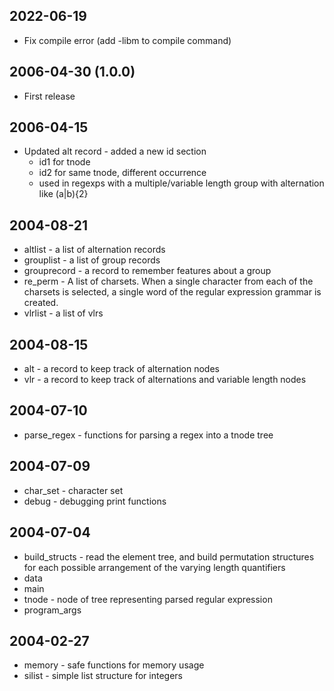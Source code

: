 ## 2022-06-19

* Fix compile error (add -libm to compile command)

## 2006-04-30 (1.0.0)

* First release

## 2006-04-15

* Updated alt record - added a new id section
    * id1 for tnode
    * id2 for same tnode, different occurrence
    * used in regexps with a multiple/variable length group with alternation
      like (a|b){2}

## 2004-08-21

* altlist - a list of alternation records
* grouplist - a list of group records
* grouprecord - a record to remember features about a group
* re_perm - A list of charsets.  When a single character from each of the
  charsets is selected, a single word of the regular expression grammar is
  created.
* vlrlist - a list of vlrs

## 2004-08-15

* alt - a record to keep track of alternation nodes
* vlr - a record to keep track of alternations and variable length nodes

## 2004-07-10

* parse_regex - functions for parsing a regex into a tnode tree

## 2004-07-09

* char_set - character set
* debug - debugging print functions

## 2004-07-04

* build_structs - read the element tree, and build permutation structures for
  each possible arrangement of the varying length quantifiers
* data
* main
* tnode - node of tree representing parsed regular expression
* program_args

## 2004-02-27

* memory - safe functions for memory usage
* silist - simple list structure for integers

